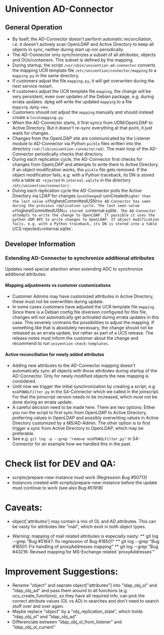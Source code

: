 # Univention AD-Connector

## General Operation

* By itself, the AD-Connector doesn't perform automatic reconciliation, i.e. it doesn't actively scan OpenLDAP
  and Active Directory to keep all objects in sync, neither during start up nor periodically.
* The AD-Connector only synchronizes a subset of all attributes, objects and OUs/containers. This subset is
  defined by the mapping.
* During startup, the script `/usr/sbin/univention-ad-connector` converts the mapping UCR template file
  `/etc/univention/connector/mapping` to a `mapping.py` in the same directory.
* If customers adjust the file `mapping.py`, it will get overwriten during the next service restart.
* If customers adjust the UCR template file `mapping`, the change will be very persistent, even over updates
  of the Debian package, e.g. during errata updates. dpkg will write the updated `mapping` to a file
  `mapping.dpkg-new`.
* Customers should not adjust the `mapping` manually and should instead create a `localmapping.py`.
* When the AD-Connector starts, it first syncs from UDM/OpenLDAP to Active Directory. But it doesn't re-sync everything
  at that point, it just waits for changes.
* Changes from the OpenLDAP site are communicated by the Listener module to AD-Connector via Python `pickle` files
  written into the directory `/var/lib/univention-connector/ad/`. The main loop of the AD-Connector periodically
  checks that directory.
* During each replication cycle, the AD-Connector first checks for changes from OpenLDAP and attempts to write them to
  Active Directory. If an object modification works, the `pickle` file gets removed. If the object modification fails,
  e.g. with a Python traceback, its DN is stored into a table `AD rejected` in `internal.sqlite` in the directory
  `/etc/univention/connector/`.
* During each replication cycle the AD-Connector polls the Active Directory via LDAP for changes (`usnChanged`/
  usnCreated` higher than the last value of `highestCommittedUSN` the AD-Connector has seen during the previous
  replication cycle.
  The last seen value of `highestCommittedUSN` is stored in `internal.sqlite`. The AD-Connector attempts to write
  the change to OpenLDAP. If possible it uses the python UDM API to write changes to OpenLDAP. If object modification
  fails, e.g. with a Python traceback, its DN is stored into a table `UCS rejected` in `internal.sqlite`.

## Developer Information

### Extending AD-Connector to synchronize additional attributes

Updates need special attention when extending ADC to synchronize additional attributes:

#### Mapping adjustments vs customer customizations

* Customer Admins may have customized attributes in Active Directory, these must not be overwritten during update.
* In some cases customers have adjusted the UCR template file `mapping`. Since there is a Debian config file diversion
  configured for this file, changes will not automatically get activated during errata updates in this case.
  This severely contrains the possibilities to adjust the mapping. If something like that is absolutely necessary,
  the change should not be released as an errata update, but rather as part of a UCS release. The release notes
  must inform the customer about the change and recommend to run `univention-check-templates`.

#### Active reconciliation for newly added attributes

* Adding new attributes to the AD-Connector mapping doesn't automatically sync all objects with those attributes
  during startup of the AD-Connector. Only for newly modified objects the new mapping is considered.
* Until now we trigger the initial synchronization by creating a script, e.g. `msGPOWQLFilter.py` in the S4-Connector
  which we called in the joinscript. For that the joinscript version needs to be increased, which must not be done
  during an errata update.
* A careful decision need to be made here. There are two options: Either you run the script to first sync from
  OpenLDAP to Active Directory, preferring values in OpenLDAP and possibly overwriting values in Active Directory
  customized by a MS/AD-Admin. The other option is to first trigger a sync from Active Directory to OpenLDAP,
  which may be preferable.
* See e.g. `git log -p --grep "remove msGPOWQLFilter.py"` in S4-Connector for an example how we handled this in the
  past.

Check list for DEV and QA:
==========================
* scripts/prepare-new-instance must work (Regression Bug #50713)
* Instances created with scripts/prepare-new-instance before the
  update must continue to work (see also Bug #51918)

Caveats:
========
* object['attributes'] may contain a mix of OL and AD attributes.
  This can be nasty for attributes like "mail", which exist
  in both object types.

* Warning: mapping of mail related attributes is especially nasty:
** git log --grep "Bug #51647: fix regression of Bug #18501"
** git log --grep "Bug #18501: Fix handling of proxyAddresses mapping"
** git log --grep "Bug #43216: Revised mapping for MS-Exchange related 'proxyAddresses'"

Improvement Suggestions:
========================
* Rename "object" and seprate object["attributes"] into "ldap_obj_ol" and "ldap_obj_ad"
  and pass them around to all functions (e.g. ucs_create_functions),
  so they have all required info, can pick the correct attribute values (OL vs AD) in searches
  and don't need to search stuff over and over again.
* Maybe replace "object" by a "obj_replication_state", which holds "ldap_obj_ol" and "ldap_obj_ad"
* Differenciate between "ldap_obj_ol_from_listener" and "ldap_obj_ol_current"
